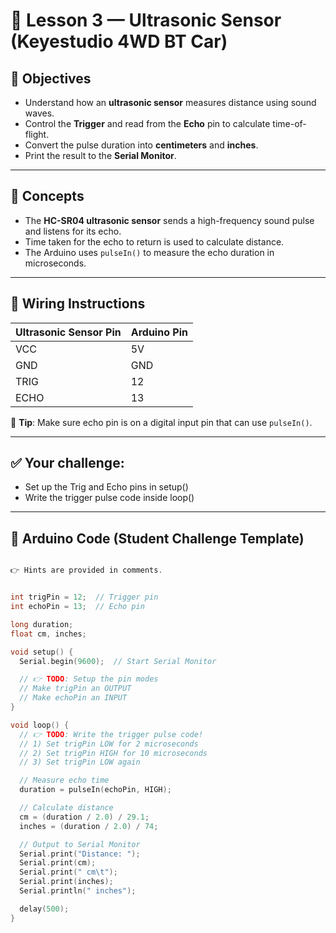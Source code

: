 # 📡 Lesson 3 — Ultrasonic Sensor (Keyestudio 4WD BT Car)

## 🎯 Objectives
- Understand how an **ultrasonic sensor** measures distance using sound waves.
- Control the **Trigger** and read from the **Echo** pin to calculate time-of-flight.
- Convert the pulse duration into **centimeters** and **inches**.
- Print the result to the **Serial Monitor**.

---

## 🧠 Concepts

- The **HC-SR04 ultrasonic sensor** sends a high-frequency sound pulse and listens for its echo.
- Time taken for the echo to return is used to calculate distance.
- The Arduino uses `pulseIn()` to measure the echo duration in microseconds.

---

## 🔌 Wiring Instructions

| Ultrasonic Sensor Pin | Arduino Pin |
|------------------------|-------------|
| VCC                   | 5V          |
| GND                   | GND         |
| TRIG                  | 12          |
| ECHO                  | 13          |

📌 **Tip**: Make sure echo pin is on a digital input pin that can use `pulseIn()`.

---

## ✅ Your challenge:
  - Set up the Trig and Echo pins in setup()
  - Write the trigger pulse code inside loop()
---

## 💾 Arduino Code (Student Challenge Template)

```cpp

👉 Hints are provided in comments.


int trigPin = 12;  // Trigger pin
int echoPin = 13;  // Echo pin

long duration;
float cm, inches;

void setup() {
  Serial.begin(9600);  // Start Serial Monitor

  // 👉 TODO: Setup the pin modes
  // Make trigPin an OUTPUT
  // Make echoPin an INPUT
}

void loop() {
  // 👉 TODO: Write the trigger pulse code!
  // 1) Set trigPin LOW for 2 microseconds
  // 2) Set trigPin HIGH for 10 microseconds
  // 3) Set trigPin LOW again

  // Measure echo time
  duration = pulseIn(echoPin, HIGH);

  // Calculate distance
  cm = (duration / 2.0) / 29.1;
  inches = (duration / 2.0) / 74;

  // Output to Serial Monitor
  Serial.print("Distance: ");
  Serial.print(cm);
  Serial.print(" cm\t");
  Serial.print(inches);
  Serial.println(" inches");

  delay(500);
}
